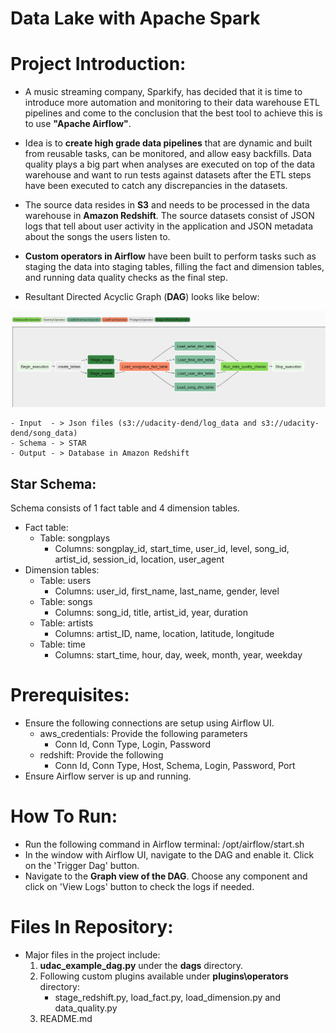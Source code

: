 # Data Lake with Apache Spark

# Project Introduction:

- A music streaming company, Sparkify, has decided that it is time to introduce more automation and monitoring to their data warehouse ETL pipelines and come to the conclusion that the best tool to achieve this is to use **"Apache Airflow"**.

- Idea is to **create high grade data pipelines** that are dynamic and built from reusable tasks, can be monitored, and allow easy backfills. Data quality plays a big part when analyses are executed on top of the data warehouse and want to run tests against datasets after the ETL steps have been executed to catch any discrepancies in the datasets.

- The source data resides in **S3** and needs to be processed in the data warehouse in **Amazon Redshift**. The source datasets consist of JSON logs that tell about user activity in the application and JSON metadata about the songs the users listen to.

- **Custom operators in Airflow** have been built to perform tasks such as staging the data into staging tables, filling the fact and dimension tables, and running data quality checks as the final step.

- Resultant Directed Acyclic Graph (**DAG**) looks like below:

![Getting Started](./dag.png)

    - Input  - > Json files (s3://udacity-dend/log_data and s3://udacity-dend/song_data)
    - Schema - > STAR
    - Output - > Database in Amazon Redshift   

## Star Schema:
Schema consists of 1 fact table and 4 dimension tables. 

- Fact table: 
    - Table: songplays 
        - Columns: songplay_id, start_time, user_id, level, song_id, artist_id, session_id, location, user_agent
- Dimension tables:
    - Table: users 
        - Columns: user_id, first_name, last_name, gender, level
    - Table: songs
        - Columns: song_id, title, artist_id, year, duration
    - Table: artists
        - Columns: artist_ID, name, location, latitude, longitude
    - Table: time
        - Columns: start_time, hour, day, week, month, year, weekday


# Prerequisites:

- Ensure the following connections are setup using Airflow UI.
    - aws_credentials: Provide the following parameters
        - Conn Id, Conn Type, Login, Password
    - redshift: Provide the following 
        - Conn Id, Conn Type, Host, Schema, Login, Password, Port
- Ensure Airflow server is up and running.


# How To Run:
- Run the following command in Airflow terminal: /opt/airflow/start.sh
- In the window with Airflow UI, navigate to the DAG and enable it. Click on the 'Trigger Dag' button.
- Navigate to the **Graph view of the DAG**. Choose any component and click on 'View Logs' button to check the logs if needed. 

# Files In Repository:
- Major files in the project include:
    1. **udac_example_dag.py** under the **dags** directory. 
    2. Following custom plugins available under **plugins\operators** directory:
        - stage_redshift.py, load_fact.py, load_dimension.py and data_quality.py
    3. README.md 
